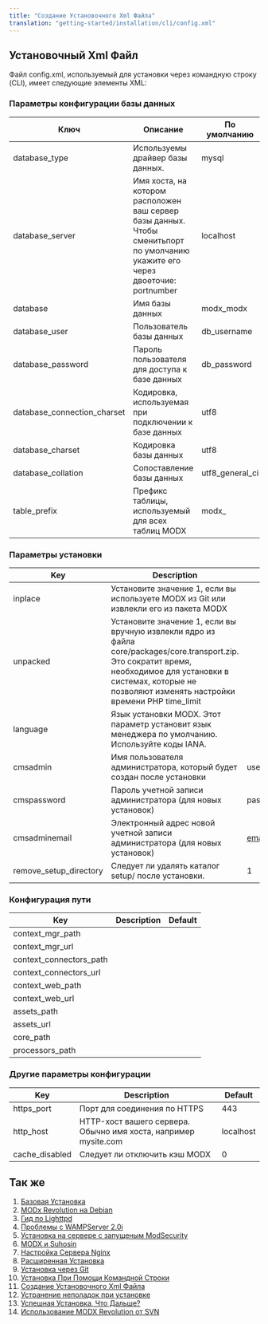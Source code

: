 ```yaml
---
title: "Создание Установочного Xml Файла"
translation: "getting-started/installation/cli/config.xml"
---
```


## Установочный Xml Файл

Файл config.xml, используемый для установки через командную строку (CLI), имеет следующие элементы XML:

### Параметры конфигурации базы данных

| Ключ                          | Описание                                                                                                                        | По умолчанию      |
| ----------------------------- | ------------------------------------------------------------------------------------------------------------------------------- | ----------------- |
| database\_type                | Используемы драйвер базы данных.                                                                                                | mysql             |
| database\_server              | Имя хоста, на котором расположен ваш сервер базы данных. Чтобы сменитьпорт по умолчанию укажите его через двоеточие: portnumber | localhost         |
| database                      | Имя базы данных                                                                                                                 | modx\_modx        |
| database\_user                | Пользователь базы данных                                                                                                        | db\_username      |
| database\_password            | Пароль пользователя для доступа к базе данных                                                                                   | db\_password      |
| database\_connection\_charset | Кодировка, используемая при подключении к базе данных                                                                           | utf8              |
| database\_charset             | Кодировка базы данных                                                                                                           | utf8              |
| database\_collation           | Сопоставление базы данных                                                                                                       | utf8\_general\_ci |
| table\_prefix                 | Префикс таблицы, используемый для всех таблиц MODX                                                                              | modx\_            |

### Параметры установки

| Key                      | Description                                                                                                                                                                                                               | Default           |
| ------------------------ | ------------------------------------------------------------------------------------------------------------------------------------------------------------------------------------------------------------------------- | ----------------- |
| inplace                  | Установите значение 1, если вы используете MODX из Git или извлекли его из пакета MODX                                                                                                                                    |
| unpacked                 | Установите значение 1, если вы вручную извлекли ядро из файла core/packages/core.transport.zip. Это сократит время, необходимое для установки в системах, которые не позволяют изменять настройки времени PHP time\_limit |
| language                 | Язык установки MODX. Этот параметр установит язык менеджера по умолчанию. Используйте коды IANA.                                                                                                                          |
| cmsadmin                 | Имя пользователя администратора, который будет создан после установки                                                                                                                                                     | username          |
| cmspassword              | Пароль учетной записи администратора (для новых установок)                                                                                                                                                                | password          |
| cmsadminemail            | Электронный адрес новой учетной записи администратора (для новых установок)                                                                                                                                               | email@address.com |
| remove\_setup\_directory | Следует ли удалять каталог setup/ после установки.                                                                                                                                                                        | 1                 |

### Конфигурация пути

| Key                       | Description | Default |
| ------------------------- | ----------- | ------- |
| context\_mgr\_path        |             |         |
| context\_mgr\_url         |             |         |
| context\_connectors\_path |             |         |
| context\_connectors\_url  |             |         |
| context\_web\_path        |             |         |
| context\_web\_url         |             |         |
| assets\_path              |             |         |
| assets\_url               |             |         |
| core\_path                |             |         |
| processors\_path          |             |         |

### Другие параметры конфигурации

| Key             | Description                                                     | Default   |
| --------------- | --------------------------------------------------------------- | --------- |
| https\_port     | Порт для соединения по HTTPS                                    | 443       |
| http\_host      | HTTP-хост вашего сервера. Обычно имя хоста, например mysite.com | localhost |
| cache\_disabled | Следует ли отключить кэш MODX                                   | 0         |

## Так же

1. [Базовая Установка](getting-started/installation/standard)
  1. [MODx Revolution на Debian](_legacy/getting-started/modx-revolution-on-debian)
  2. [Гид по Lighttpd](getting-started/friendly-urls/lighttpd)
  3. [Проблемы с WAMPServer 2.0i](_legacy/getting-started/problems-with-wampserver-2.0i)
  4. [Установка на сервере с запущеным ModSecurity](getting-started/installation/troubleshooting/modsecurity)
  5. [MODX и Suhosin](_legacy/getting-started/modx-and-suhosin)
  6. [Настройка Сервера Nginx](getting-started/friendly-urls/nginx)
2. [Расширенная Установка](getting-started/installation/advanced)
3. [Установка через Git](getting-started/installation/git)
4. [Установка При Помощи Командной Строки](getting-started/installation/cli)
  1. [Создание Установочного Xml Файла](getting-started/installation/cli/config.xml)
5. [Устранение неполадок при установке](getting-started/installation/troubleshooting)
6. [Успешная Установка, Что Дальше?](getting-started/getting-started)
7. [Использование MODX Revolution от SVN](_legacy/getting-started/using-modx-revolution-from-svn)
